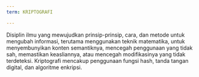 ```yaml
---
term: KRIPTOGRAFI

---
```

Disiplin ilmu yang mewujudkan prinsip-prinsip, cara, dan metode untuk mengubah informasi, terutama menggunakan teknik matematika, untuk menyembunyikan konten semantiknya, mencegah penggunaan yang tidak sah, memastikan keasliannya, atau mencegah modifikasinya yang tidak terdeteksi. Kriptografi mencakup penggunaan fungsi hash, tanda tangan digital, dan algoritme enkripsi.
